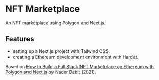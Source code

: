 # NFT Marketplace

An NFT marketplace using Polygon and Next.js.

<!-- [See Demo deployed on Vercel](https://crowdcoin-ethereum.vercel.app/)
([MetaMask Plugin](https://metamask.io/) is required) -->

<!-- <p align="center">
        <img src="screenshot.png">
</p> -->

## Features

- setting up a Next.js project with Tailwind CSS.
- creating a Ethereum development environment with Hardat.

Based on [How to Build a Full Stack NFT Marketplace on Ethereum with Polygon and Next.js](https://www.youtube.com/watch?v=GKJBEEXUha0) by Nader Dabit (2021).
